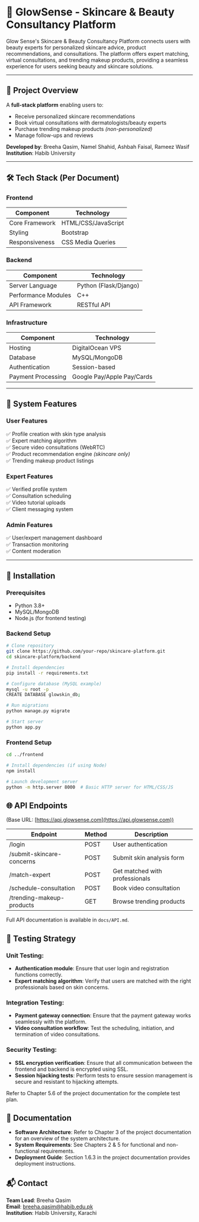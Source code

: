 # 💄 GlowSense - Skincare & Beauty Consultancy Platform  
Glow Sense's Skincare &amp; Beauty Consultancy Platform connects users with beauty experts for personalized skincare advice, product recommendations, and consultations. The platform offers expert matching, virtual consultations, and trending makeup products, providing a seamless experience for users seeking beauty and skincare solutions.

---

## 📌 Project Overview  
A **full-stack platform** enabling users to:  
- Receive personalized skincare recommendations  
- Book virtual consultations with dermatologists/beauty experts  
- Purchase trending makeup products *(non-personalized)*  
- Manage follow-ups and reviews  

**Developed by**: Breeha Qasim, Namel Shahid, Ashbah Faisal, Rameez Wasif  
**Institution**: Habib University  

---

## 🛠️ Tech Stack (Per Document)  

### **Frontend**  
| Component       | Technology       |  
|-----------------|------------------|  
| Core Framework  | HTML/CSS/JavaScript |  
| Styling         | Bootstrap        |  
| Responsiveness  | CSS Media Queries|  

### **Backend**  
| Component            | Technology       |  
|----------------------|------------------|  
| Server Language      | Python (Flask/Django) |  
| Performance Modules  | C++              |  
| API Framework        | RESTful API      |  

### **Infrastructure**  
| Component          | Technology       |  
|--------------------|------------------|  
| Hosting            | DigitalOcean VPS |  
| Database           | MySQL/MongoDB    |  
| Authentication     | Session-based    |  
| Payment Processing | Google Pay/Apple Pay/Cards |  

---

## 🚀 System Features  

### **User Features**  
✅ Profile creation with skin type analysis  
✅ Expert matching algorithm  
✅ Secure video consultations (WebRTC)  
✅ Product recommendation engine *(skincare only)*  
✅ Trending makeup product listings  

### **Expert Features**  
✅ Verified profile system  
✅ Consultation scheduling  
✅ Video tutorial uploads  
✅ Client messaging system  

### **Admin Features**  
✅ User/expert management dashboard  
✅ Transaction monitoring  
✅ Content moderation  

---

## 🔧 Installation  

### Prerequisites  
- Python 3.8+  
- MySQL/MongoDB  
- Node.js (for frontend testing)  

### Backend Setup  
```bash
# Clone repository
git clone https://github.com/your-repo/skincare-platform.git
cd skincare-platform/backend

# Install dependencies
pip install -r requirements.txt

# Configure database (MySQL example)
mysql -u root -p
CREATE DATABASE glowskin_db;

# Run migrations
python manage.py migrate

# Start server
python app.py
```
### Frontend Setup  
```bash
cd ../frontend

# Install dependencies (if using Node)
npm install

# Launch development server
python -m http.server 8000  # Basic HTTP server for HTML/CSS/JS
```

## 🌐 API Endpoints

(Base URL: [https://api.glowsense.com](https://api.glowsense.com))

| Endpoint                        | Method | Description                                |
|----------------------------------|--------|--------------------------------------------|
| /login                           | POST   | User authentication                       |
| /submit-skincare-concerns        | POST   | Submit skin analysis form                  |
| /match-expert                    | POST   | Get matched with professionals            |
| /schedule-consultation           | POST   | Book video consultation                    |
| /trending-makeup-products        | GET    | Browse trending products                  |

Full API documentation is available in `docs/API.md`.


## 🧪 Testing Strategy

### Unit Testing:
* **Authentication module**: Ensure that user login and registration functions correctly.
* **Expert matching algorithm**: Verify that users are matched with the right professionals based on skin concerns.

### Integration Testing:
* **Payment gateway connection**: Ensure that the payment gateway works seamlessly with the platform.
* **Video consultation workflow**: Test the scheduling, initiation, and termination of video consultations.

### Security Testing:
* **SSL encryption verification**: Ensure that all communication between the frontend and backend is encrypted using SSL.
* **Session hijacking tests**: Perform tests to ensure session management is secure and resistant to hijacking attempts.

Refer to Chapter 5.6 of the project documentation for the complete test plan.

## 📄 Documentation
* **Software Architecture**: Refer to Chapter 3 of the project documentation for an overview of the system architecture.
* **System Requirements**: See Chapters 2 & 5 for functional and non-functional requirements.
* **Deployment Guide**: Section 1.6.3 in the project documentation provides deployment instructions.


## 📬 Contact
**Team Lead**: Breeha Qasim  
**Email**: breeha.qasim@habib.edu.pk  
**Institution**: Habib University, Karachi


